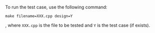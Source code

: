 To run the test case, use the following command:

```
make filename=XXX.cpp design=Y
```

, where ``XXX.cpp`` is the file to be tested and ``Y`` is the test case (if exists).
